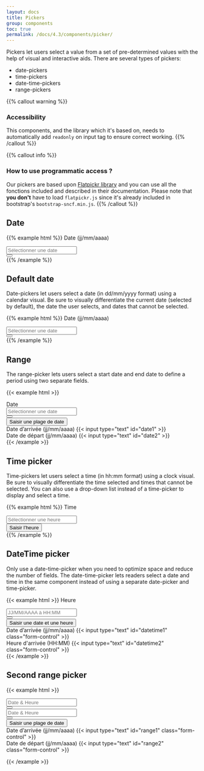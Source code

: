 ```yaml
---
layout: docs
title: Pickers
group: components
toc: true
permalink: /docs/4.3/components/picker/
---
```


Pickers let users select a value from a set of pre-determined values with the help of visual and interactive aids. There are several types of pickers:

- date-pickers
- time-pickers
- date-time-pickers
- range-pickers

{{% callout warning %}}
### Accessibility
This components, and the library which it's based on, needs to automatically add `readonly` on input tag to ensure correct working.
{{% /callout %}}

{{% callout info %}}
### How to use programmatic access ?
Our pickers are based upon [Flatpickr library](https://flatpickr.js.org/) and you can use all the fonctions included and described in their documentation.
Please note that **you don't** have to load `flatpickr.js` since it's already included in bootstrap's `bootstrap-sncf.min.js`.
{{% /callout %}}

## Date
{{% example html %}}
<label for="date" class="font-weight-medium mb-2">Date (jj/mm/aaaa)</label>
<div data-component="picker">
  <div class="input-group" data-toggle>
    <div class="form-control-container">
      <input id="date" type="text" class="form-control" placeholder="Sélectionner une date" data-input>
      <span class="form-control-state"></span>
    </div>
    <div class="input-group-append">
      <button type="button" class="btn btn-primary btn-only-icon" data-role="btn" tabindex="-1" aria-expanded="false">
        <i class="icons-calendar" aria-hidden="true"></i>
      </button>
    </div>
  </div>
</div>
{{% /example %}}

## Default date

Date-pickers let users select a date (in dd/mm/yyyy format) using a calendar visual. Be sure to visually differentiate the current date (selected by default), the date the user selects, and dates that cannot be selected.

{{% example html %}}
<label for="defaultdate" class="font-weight-medium mb-2">Date (jj/mm/aaaa)</label>
<div data-component="picker" data-default-date="2017-02-26">
  <div class="input-group" data-toggle>
    <div class="form-control-container">
      <input id="defaultdate" type="text" class="form-control" placeholder="Sélectionner une date" data-input>
      <span class="form-control-state"></span>
    </div>
    <div class="input-group-append">
      <button type="button" class="btn btn-primary btn-only-icon" data-role="btn" tabindex="-1" aria-expanded="false">
        <i class="icons-calendar" aria-hidden="true"></i>
      </button>
    </div>
  </div>
</div>
{{% /example %}}

## Range

The range-picker lets users select a start date and end date to define a period using two separate fields.

{{< example html >}}
<div aria-hidden="true">
  <label for="range" class="font-weight-medium mb-2">Date</label>
  <div data-component="picker" data-mode="range">
    <div class="input-group" data-toggle>
      <div class="form-control-container">
        <input id="range" tabindex="-1" type="text" class="form-control" placeholder="Sélectionner une date" data-input>
        <span class="form-control-state"></span>
      </div>
      <div class="input-group-append">
        <button tabindex="-1" type="button" class="btn btn-primary btn-only-icon" data-role="btn" aria-expanded="false">
          <i class="icons-calendar" aria-hidden="true"></i>
        </button>
      </div>
    </div>
  </div>
</div>
<div class="pt-3">
  <button class="btn-link" aria-controls="inputrange" data-component="state" data-state="d-none" data-behaviour="toggle" data-target=".range-inputs">
    Saisir une plage de date
  </button>
  <div class="row pt-2 range-inputs d-none" id="inputrange" aria-expanded="false">
    <div class="col">
      <div class="form-group">
        <label for="date1">Date d’arrivée (jj/mm/aaaa)</label>
        {{< input type="text" id="date1" >}}
      </div>
    </div>
    <div class="col">
      <div class="form-group">
        <label for="date2">Date de départ (jj/mm/aaaa)</label>
        {{< input type="text" id="date2" >}}
      </div>
    </div>
  </div>
</div>
{{< /example >}}

## Time picker

Time-pickers let users select a time (in hh:mm format) using a clock visual. Be sure to visually differentiate the time selected and times that cannot be selected. You can also use a drop-down list instead of a time-picker to display and select a time.

{{% example html %}}
<label class="font-weight-medium mb-2" for="timepickerExemple">Time</label>
<div data-component="picker" data-mode="time" data-increment-hours-on-minutes-max>
  <div class="input-group" data-toggle>
    <div class="form-control-container">
      <input id="timepickerExemple" tabindex="-1" type="text" class="form-control" placeholder="Sélectionner une heure" data-input>
      <span class="form-control-state"></span>
    </div>
    <div class="input-group-append">
      <button type="button" class="btn btn-primary btn-only-icon" data-role="btn" aria-expanded="false">
        <span class="sr-only">Saisir l’heure</span>
        <i class="icons-calendar-time" aria-hidden="true"></i>
      </button>
    </div>
  </div>
</div>
{{% /example %}}

## DateTime picker

Only use a date-time-picker when you need to optimize space and reduce the number of fields. The date-time-picker lets readers select a date and time in the same component instead of using a separate date-picker and time-picker.

{{< example html >}}
<label class="font-weight-medium mb-2">Heure</label>
<div data-component="picker" data-enable-time="true" data-increment-hours-on-minutes-max="true">
  <div class="input-group input-group--flatpickr">
    <div class="form-control-container" data-toggle>
      <input type="text" class="form-control" placeholder="JJ/MM/AAAA à HH:MM" data-input>
      <span class="form-control-state"></span>
    </div>
    <div class="input-group-append">
      <button type="button" class="btn btn-primary btn-only-icon" data-role="btn" aria-expanded="false">
        <i class="icons-calendar-time" aria-hidden="true"></i>
      </button>
    </div>
  </div>
</div>

<div class="pt-3">
  <button class="btn-link" aria-controls="inputdatetime" data-component="state" data-state="d-none" data-behaviour="toggle" data-target=".range-inputs">
    Saisir une date et une heure
  </button>
  <div class="row pt-2 range-inputs d-none" id="inputdatetime">
    <div class="col">
      <div class="form-group">
        <label for="datetime1">Date d’arrivée (jj/mm/aaaa)</label>
        {{< input type="text" id="datetime1" class="form-control" >}}
      </div>
    </div>
    <div class="col">
      <div class="form-group">
        <label for="datetime2">Heure d'arrivée (HH:MM)</label>
        {{< input type="text" id="datetime2" class="form-control" >}}
      </div>
    </div>
  </div>
</div>
{{< /example >}}

## Second range picker

{{< example html >}}
<form autocomplete="false">
  <div class="row">
    <div class="col">
      <div data-component="picker" data-second-range="#secondRangeInput">
        <div class="input-group">
          <div class="form-control-container">
            <input type="text" class="form-control" placeholder="Date & Heure" data-input>
            <span class="form-control-state"></span>
          </div>
          <div class="input-group-append">
            <button type="button" class="btn btn-primary btn-only-icon" data-toggle>
              <i class="icons-calendar" aria-hidden="true"></i>
            </button>
          </div>
        </div>
        <div class="dropdown-menu" data-role="menu">
        </div>
      </div>
    </div>
    <div class="col">
      <div class="input-group">
        <div class="form-control-container">
          <input id="secondRangeInput" type="text" class="form-control" placeholder="Date & Heure" data-input>
          <span class="form-control-state"></span>
        </div>
        <div class="input-group-append">
          <button type="button" class="btn btn-primary btn-only-icon" data-toggle>
            <i class="icons-calendar" aria-hidden="true"></i>
          </button>
        </div>
      </div>
    </div>
  </div>

  <div class="pt-3">
    <button class="btn-link" aria-controls="inputrange2" data-component="state" data-state="d-none" data-behaviour="toggle" data-target=".range-inputs">
      Saisir une plage de date
    </button>
    <div class="row pt-2 range-inputs d-none" id="inputrange2">
      <div class="col">
        <div class="form-group">
          <label for="range1">Date d’arrivée (jj/mm/aaaa)</label>
          {{< input type="text" id="range1" class="form-control" >}}
        </div>
      </div>
      <div class="col">
        <div class="form-group">
          <label for="range2">Date de départ (jj/mm/aaaa)</label>
          {{< input type="text" id="range2" class="form-control" >}}
        </div>
      </div>
    </div>
  </div>
</form>
{{< /example >}}
